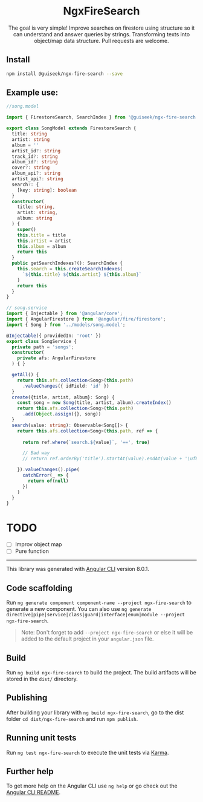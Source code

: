 <p align="center">
  <h1 align="center">NgxFireSearch</h1>
  <p align="center">The goal is very simple! Improve searches on firestore using structure so it can understand and answer queries by strings. Transforming texts into object/map data structure. Pull requests are welcome.</p>
</p>

## Install

```bash
npm install @guiseek/ngx-fire-search --save
```

## Example use:

```ts
//song.model

import { FirestoreSearch, SearchIndex } from '@guiseek/ngx-fire-search';

export class SongModel extends FirestoreSearch {
  title: string
  artist: string
  album = ''
  artist_id?: string
  track_id?: string
  album_id?: string
  cover?: string
  album_api?: string
  artist_api?: string
  search?: {
    [key: string]: boolean
  }
  constructor(
    title: string,
    artist: string,
    album: string
  ) {
    super()
    this.title = title
    this.artist = artist
    this.album = album
    return this
  }
  public getSearchIndexes?(): SearchIndex {
    this.search = this.createSearchIndexes(
      `${this.title} ${this.artist} ${this.album}`
    )
    return this
  }
}
```

```ts
// song.service
import { Injectable } from '@angular/core';
import { AngularFirestore } from '@angular/fire/firestore';
import { Song } from '../models/song.model';

@Injectable({ providedIn: 'root' })
export class SongService {
  private path = 'songs';
  constructor(
    private afs: AngularFirestore
  ) { }

  getAll() {
    return this.afs.collection<Song>(this.path)
      .valueChanges({ idField: 'id' })
  }
  create({title, artist, album}: Song) {
    const song = new Song(title, artist, album).createIndex()
    return this.afs.collection<Song>(this.path)
      .add(Object.assign({}, song))
  }
  search(value: string): Observable<Song[]> {
    return this.afs.collection<Song>(this.path, ref => {
      
      return ref.where(`search.${value}`, '==', true)

      // Bad way
      // return ref.orderBy('title').startAt(value).endAt(value + '\uf8ff')

    }).valueChanges().pipe(
      catchError(_ => {
        return of(null)
      })
    )
  }
}
```

# TODO
- [ ] Improv object map
- [ ] Pure function

---


This library was generated with [Angular CLI](https://github.com/angular/angular-cli) version 8.0.1.

## Code scaffolding

Run `ng generate component component-name --project ngx-fire-search` to generate a new component. You can also use `ng generate directive|pipe|service|class|guard|interface|enum|module --project ngx-fire-search`.
> Note: Don't forget to add `--project ngx-fire-search` or else it will be added to the default project in your `angular.json` file. 

## Build

Run `ng build ngx-fire-search` to build the project. The build artifacts will be stored in the `dist/` directory.

## Publishing

After building your library with `ng build ngx-fire-search`, go to the dist folder `cd dist/ngx-fire-search` and run `npm publish`.

## Running unit tests

Run `ng test ngx-fire-search` to execute the unit tests via [Karma](https://karma-runner.github.io).

## Further help

To get more help on the Angular CLI use `ng help` or go check out the [Angular CLI README](https://github.com/angular/angular-cli/blob/master/README.md).
